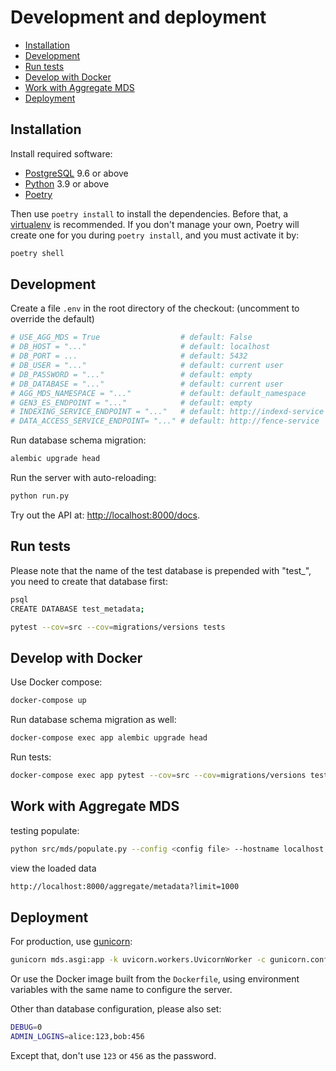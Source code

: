 # Development and deployment

* [Installation](#installation)
* [Development](#development)
* [Run tests](#run-tests)
* [Develop with Docker](#develop-with-docker)
* [Work with Aggregate MDS](#work-with-aggregate-mds)
* [Deployment](#deployment)

## Installation

Install required software:

* [PostgreSQL](PostgreSQL) 9.6 or above
* [Python](https://www.python.org/downloads/) 3.9 or above
* [Poetry](https://poetry.eustace.io/docs/#installation)

Then use `poetry install` to install the dependencies. Before that,
a [virtualenv](https://virtualenv.pypa.io/) is recommended.
If you don't manage your own, Poetry will create one for you
during `poetry install`, and you must activate it by:

```bash
poetry shell
```

## Development

Create a file `.env` in the root directory of the checkout:
(uncomment to override the default)

```python
# USE_AGG_MDS = True                  # default: False
# DB_HOST = "..."                     # default: localhost
# DB_PORT = ...                       # default: 5432
# DB_USER = "..."                     # default: current user
# DB_PASSWORD = "..."                 # default: empty
# DB_DATABASE = "..."                 # default: current user
# AGG_MDS_NAMESPACE = "..."           # default: default_namespace
# GEN3_ES_ENDPOINT = "..."            # default: empty
# INDEXING_SERVICE_ENDPOINT = "..."   # default: http://indexd-service
# DATA_ACCESS_SERVICE_ENDPOINT= "..." # default: http://fence-service
```

Run database schema migration:

```bash
alembic upgrade head
```

Run the server with auto-reloading:

```bash
python run.py
```

Try out the API at: <http://localhost:8000/docs>.

## Run tests

Please note that the name of the test database is prepended with "test_", you
need to create that database first:

```bash
psql
CREATE DATABASE test_metadata;
```

```bash
pytest --cov=src --cov=migrations/versions tests
```

## Develop with Docker

Use Docker compose:

```bash
docker-compose up
```

Run database schema migration as well:

```bash
docker-compose exec app alembic upgrade head
```

Run tests:

```bash
docker-compose exec app pytest --cov=src --cov=migrations/versions tests
```

## Work with Aggregate MDS
testing populate:
```bash
python src/mds/populate.py --config <config file> --hostname localhost --port 9200
```
view the loaded data
```bash
http://localhost:8000/aggregate/metadata?limit=1000
```

## Deployment

For production, use [gunicorn](https://gunicorn.org/):

```bash
gunicorn mds.asgi:app -k uvicorn.workers.UvicornWorker -c gunicorn.conf.py
```

Or use the Docker image built from the `Dockerfile`, using environment variables
with the same name to configure the server.

Other than database configuration, please also set:

```bash
DEBUG=0
ADMIN_LOGINS=alice:123,bob:456
```

Except that, don't use `123` or `456` as the password.
